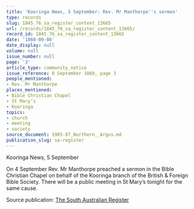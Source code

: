 ```yaml
---
title: 'Kooringa News, 5 September: Rev. Mr Manthorpe''s sermon'
type: records
slug: 1845_76_sa_register_content_13665
url: /records/1845_76_sa_register_content_13665/
record_id: 1845_76_sa_register_content_13665
date: '1860-09-08'
date_display: null
volume: null
issue_number: null
page: '3'
article_type: community_notice
issue_reference: 8 September 1860, page 3
people_mentioned:
- Rev. Mr Manthorpe
places_mentioned:
- Bible Christian Chapel
- St Mary’s
- Kooringa
topics:
- church
- meeting
- society
source_document: 1985-87_Northern__Argus.md
publication_slug: sa-register
---
```


Kooringa News, 5 September

On 4 September Rev. Mr Manthorpe preached a sermon in the Bible Christian Chapel on behalf of the Kooringa branch of the British & Foreign Bible Society.  There will be a public meeting in St Mary’s tonight for the same cause.

Source publication: [The South Australian Register](/publications/sa-register/)
